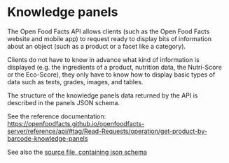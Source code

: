 # Knowledge panels

The Open Food Facts API allows clients (such as the Open Food Facts website and mobile app) to request ready to display bits of information about an object (such as a product or a facet like a category).

Clients do not have to know in advance what kind of information is displayed (e.g. the ingredients of a product, nutrition data, the Nutri-Score or the Eco-Score), they only have to know how to display basic types of data such as texts, grades, images, and tables.

The structure of the knowledge panels data returned by the API is described in the panels JSON schema.

See the reference documentation: 
https://openfoodfacts.github.io/openfoodfacts-server/reference/api/#tag/Read-Requests/operation/get-product-by-barcode-knowledge-panels

See also the [source file, containing json schema](../reference/schemas/knowledge_panels/panels.yaml)